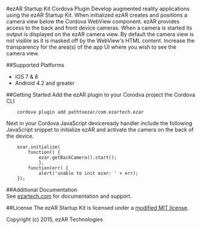 #ezAR Startup Kit Cordova Plugin
Develop augmented reality applications using the ezAR Startup Kit. When initialized ezAR creates and positions a camera view below the Cordova WebView component. ezAR provides access to the back and front device cameras. When a camera is started its output is displayed on the ezAR camera view. By default the camera view is not visible as it is masked off by the WebView's HTML content. Increase the transparency for the area(s) of the app UI where you wish to see the camera view.

##Supported Platforms
- iOS 7 & 8
- Android 4.2 and greater 

##Getting Started
Add the ezAR plugin to your Corodva project the Cordova CLI

        cordova plugin add pathtoezar/com.ezartech.ezar

Next in your Cordova JavaScript deviceready handler include the following JavaScript snippet to initialize ezAR and activate the camera on the back of the device.

        ezar.initialize(
            function() {
                ezar.getBackCamera().start();
                },
            function(err) {
                alert('unable to init ezar: ' + err);
        });
                    
##Additional Documentation        
See [ezartech.com](http://ezartech.com) for documentation and support.

##License
The ezAR Startup Kit is licensed under a [modified MIT license](http://www.ezartech.com/ezarstartupkit-license).


Copyright (c) 2015, ezAR Technologies


